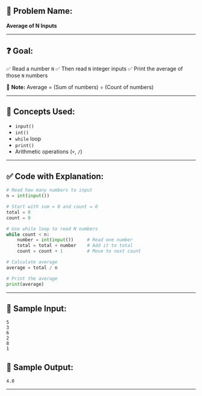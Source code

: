 ## 🧩 **Problem Name:**

**Average of N Inputs**

---

## ❓ **Goal:**

✅ Read a number `N`
✅ Then read `N` integer inputs
✅ Print the average of those `N` numbers

📝 **Note:**
Average = (Sum of numbers) ÷ (Count of numbers)

---

## 🧠 **Concepts Used:**

- `input()`
- `int()`
- `while` loop
- `print()`
- Arithmetic operations (`+`, `/`)

---

## ✅ **Code with Explanation:**

```python
# Read how many numbers to input
n = int(input())

# Start with sum = 0 and count = 0
total = 0
count = 0

# Use while loop to read N numbers
while count < n:
    number = int(input())     # Read one number
    total = total + number    # Add it to total
    count = count + 1         # Move to next count

# Calculate average
average = total / n

# Print the average
print(average)
```

---

## 🧪 **Sample Input:**

```
5
3
6
2
8
1
```

## 🧾 **Sample Output:**

```
4.0
```

---
